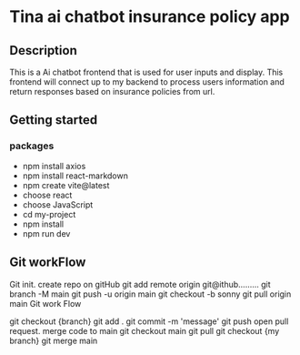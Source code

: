 # Tina ai chatbot insurance policy app

## Description

This is a Ai chatbot frontend that is used for user inputs and display. This frontend will connect up to my backend to process users information and return responses based on insurance policies from url.

## Getting started

### packages

- npm install axios
- npm install react-markdown
- npm create vite@latest
- choose react
- choose JavaScript
- cd my-project
- npm install
- npm run dev


## Git workFlow

Git init.
create repo on gitHub
git add remote origin git@ithub.........
git branch -M main
git push -u origin main
git checkout -b sonny
git pull origin main
Git work Flow

git checkout {branch}
git add .
git commit -m 'message'
git push
open pull request.
merge code to main
git checkout main
git pull
git checkout {my branch}
git merge main


